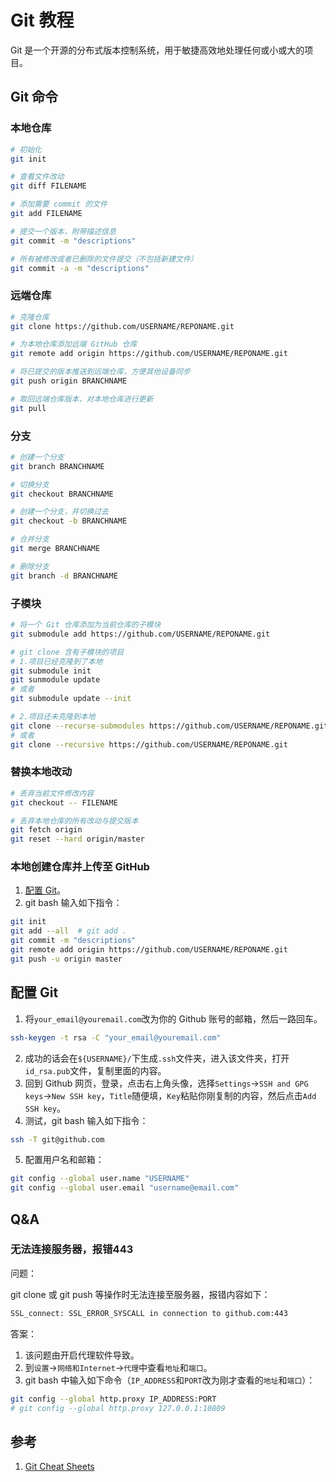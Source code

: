 # Git 教程


Git 是一个开源的分布式版本控制系统，用于敏捷高效地处理任何或小或大的项目。

<!--more-->

## Git 命令

### 本地仓库

```bash
# 初始化
git init

# 查看文件改动
git diff FILENAME

# 添加需要 commit 的文件
git add FILENAME

# 提交一个版本，附带描述信息
git commit -m "descriptions"

# 所有被修改或者已删除的文件提交（不包括新建文件）
git commit -a -m "descriptions"
```

### 远端仓库

```bash
# 克隆仓库
git clone https://github.com/USERNAME/REPONAME.git

# 为本地仓库添加远端 GitHub 仓库
git remote add origin https://github.com/USERNAME/REPONAME.git

# 将已提交的版本推送到远端仓库，方便其他设备同步
git push origin BRANCHNAME

# 取回远端仓库版本，对本地仓库进行更新
git pull
```

### 分支

```bash
# 创建一个分支
git branch BRANCHNAME

# 切换分支
git checkout BRANCHNAME

# 创建一个分支，并切换过去
git checkout -b BRANCHNAME

# 合并分支
git merge BRANCHNAME

# 删除分支
git branch -d BRANCHNAME
```

### 子模块

```bash
# 将一个 Git 仓库添加为当前仓库的子模块
git submodule add https://github.com/USERNAME/REPONAME.git

# git clone 含有子模块的项目
# 1.项目已经克隆到了本地
git submodule init
git sunmodule update
# 或者
git submodule update --init

# 2.项目还未克隆到本地
git clone --recurse-submodules https://github.com/USERNAME/REPONAME.git
# 或者
git clone --recursive https://github.com/USERNAME/REPONAME.git
```

### 替换本地改动

```bash
# 丢弃当前文件修改内容
git checkout -- FILENAME

# 丢弃本地仓库的所有改动与提交版本
git fetch origin
git reset --hard origin/master
```

### 本地创建仓库并上传至 GitHub

1. [配置 Git](#配置-git)。
2. git bash 输入如下指令：

```bash
git init
git add --all  # git add .
git commit -m "descriptions"
git remote add origin https://github.com/USERNAME/REPONAME.git
git push -u origin master
```

## 配置 Git

1. 将`your_email@youremail.com`改为你的 Github 账号的邮箱，然后一路回车。

```bash
ssh-keygen -t rsa -C "your_email@youremail.com"
```

2. 成功的话会在`${USERNAME}/`下生成`.ssh`文件夹，进入该文件夹，打开`id_rsa.pub`文件，复制里面的内容。
3. 回到 Github 网页，登录，点击右上角头像，选择`Settings`->`SSH and GPG keys`->`New SSH key`，`Title`随便填，`Key`粘贴你刚复制的内容，然后点击`Add SSH key`。
4. 测试，git bash 输入如下指令：

```bash
ssh -T git@github.com
```

5. 配置用户名和邮箱：

```bash
git config --global user.name "USERNAME"
git config --global user.email "username@email.com"
```

## Q&A

### 无法连接服务器，报错443

问题：

git clone 或 git push 等操作时无法连接至服务器，报错内容如下：

```bash
SSL_connect: SSL_ERROR_SYSCALL in connection to github.com:443
```

答案：

1. 该问题由开启代理软件导致。
2. 到`设置`->`网络和Internet`->`代理`中查看`地址`和`端口`。
3. git bash 中输入如下命令（`IP_ADDRESS`和`PORT`改为刚才查看的`地址`和`端口`）：

```bash
git config --global http.proxy IP_ADDRESS:PORT
# git config --global http.proxy 127.0.0.1:10809
```

## 参考

1. [Git Cheat Sheets](https://training.github.com/)

